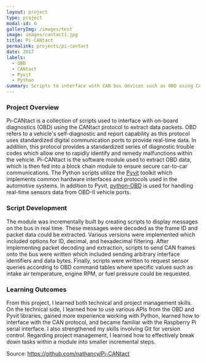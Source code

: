 ```yaml
---
layout: project
type: project
modal-id: 6
galleryImg: /images/test
image: images/cantact1.jpg
title: Pi-CANtact
permalink: projects/pi-cantact
date: 2017
labels:
  - OBD
  - CANtact
  - Pyvit
  - Python
summary: Scripts to interface with CAN bus devices such as OBD using CANtact and Pyvit on a Raspberry Pi.
---
```

### Project Overview
Pi-CANtact is a collection of scripts used to interface with on-board diagnostics (OBD) using the CANtact protocol to extract data packets. OBD refers to a vehicle's self-diagnostic and report capability as this protocol uses standardized digital communication ports to provide real-time data. In addition, this protocol provides a standardized series of diagnostic trouble codes which allow one to rapidly identify and remedy malfunctions within the vehicle. Pi-CANtact is the software module used to extract OBD data, which is then fed into a block chain module to ensure secure car-to-car communications. The Python scripts utilize the [Pyvit](https://github.com/linklayer/pyvit) toolkit which implements common hardware interfaces and protocols used in the automotive systems. In addition to Pyvit, [python-OBD](https://github.com/brendan-w/python-OBD) is used for handling real-time sensors data from OBD-II vehicle ports. 

### Script Development
The module was incrementally built by creating scripts to display messages on the bus in real time. These messages were decoded as the frame ID and packet data could be extracted. Various versions were implemented which included options for ID, decimal, and hexadecimal filtering. After implementing packet decoding and extraction, scripts to send CAN frames onto the bus were written which included sending arbitrary interface identifiers and data bytes. Finally, scripts were written to request sensor queries according to OBD command tables where specific values such as intake air temperature, engine RPM, or fuel pressure could be requested. 

### Learning Outcomes
From this project, I learned both technical and project management skills. On the technical side, I learned how to use various APIs from the OBD and Pyvit libraries, gained more experience working with Python, learned how to interface with the CAN protocol, and became familiar with the Raspberry Pi serial interface. I also strengthened my skills involving Git for version control. Regarding project management, I learned how to effectively break down tasks within a module into smaller incremental steps. 

Source: <a href="https://github.com/nathancy/Pi-CANtact"><i class="large github icon"></i>https://github.com/nathancy/Pi-CANtact</a>
